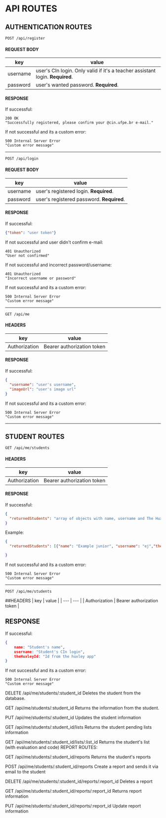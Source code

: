 # API ROUTES

## AUTHENTICATION ROUTES

```HTTP
POST /api/register
``` 

#### REQUEST BODY

| key  | value  |
| ---  |  ---   |
| username  |  user's CIn login. Only valid if it's a teacher assistant login. **Required**. |
| password |  user's wanted password. **Required**. |

#### RESPONSE
If successful:
```HTTP
200 OK
"Successfully registered, please confirm your @cin.ufpe.br e-mail."
```

If not successful and its a custom error:
```HTTP
500 Internal Server Error
"Custom error message"
```
---

```HTTP
POST /api/login
``` 

#### REQUEST BODY

| key  | value  |
| ---  |  ---   |
| username  |  user's registered login. **Required**. |
| password |  user's registered password. **Required**. |

#### RESPONSE
If successful:
```JSON
{"token": "user token"}
```
If not successful and user didn't confirm e-mail:
```HTTP
401 Unauthorized
"User not confirmed"
```

If not successful and incorrect password/username:
```HTTP
401 Unauthorized
"Incorrect username or password"
```

If not successful and its a custom error:
```HTTP
500 Internal Server Error
"Custom error message"
```

---

```HTTP
GET /api/me
``` 
#### HEADERS
| key  | value  |
| ---  |  ---   |
| Authorization  |  Bearer authorization token |

#### RESPONSE
If successful:
```JSON
{
  "username": "user's username",
  "imageUrl": "user's image url"
}
```

If not successful and its a custom error:
```HTTP
500 Internal Server Error
"Custom error message"
```

---

## STUDENT ROUTES

```HTTP
GET /api/me/students
``` 
#### HEADERS
| key  | value  |
| ---  |  ---   |
| Authorization  |  Bearer authorization token |

#### RESPONSE
If successful:
```JSON
{
  "returnedStudents": "array of objects with name, username and The Huxley Id of user's registered students"
}
```

Example:
```JSON
{
  "returnedStudents": [{"name": "Example junior", "username": "ej","theHuxleyId": 123}, {"name": "Example Neto", "username": "en", "theHuxleyId": 555}]

}
```

If not successful and its a custom error:
```HTTP
500 Internal Server Error
"Custom error message"
```
---
```HTTP
POST /api/me/students
```
##HEADERS
| key | value |
| --- | ---   |
| Authorization | Bearer authorization token |

## RESPONSE
If successful:
```JSON
{
	name: "Student's name",
	username: "Student's CIn login",
	theHuxleyId: "Id from the huxley app"
}
```
If not successful and its a custom error:
```HTTP
500 Internal Server Error
"Custom error message"
```

DELETE /api/me/students/:student_id
Deletes the student from the database.

GET /api/me/students/:student_id
Returns the information from the student.

PUT /api/me/students/:student_id
Updates the student information

GET /api/me/students/:student_id/lists
Returns the student pending lists information

GET /api/me/students/:student_id/lists/:list_id
Returns the student's list (with evaluation and code)
REPORT ROUTES:

GET /api/me/students/:student_id/reports
Returns the student's reports

POST /api/me/students/:student_id/reports
Create a report and sends it via email to the student

DELETE /api/me/students/:student_id/reports/:report_id
Deletes a report

GET /api/me/students/:student_id/reports/:report_id
Returns report information

PUT /api/me/students/:student_id/reports/:report_id
Update report information
